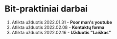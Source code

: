 # Bit-praktiniai darbai

1. Atlikta užduotis 2022.01.31 - **Poor man's youtube**
2. Atlikta užduotis 2022.02.08 - **Kontaktų forma**
3. Atlikta užduotis 2022.02.16 - **Užduotis "Laiškas"**